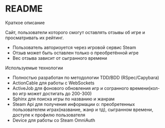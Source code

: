 # README
Краткое описание

Сайт, пользователи которого смогут оставлять отзывы об игре и просматривать их рейтинг.

- Пользователь авторизуется через игровой сервис Steam
- Отзыв может быть оставлен только о преобретённой игре
- Вес отзыва зависит от сыгранного времени


Используемые технологии

- Полностью разработан по методологии TDD/BDD (RSpec/Capybara)
- ActionCable для работы с WebSockets
- ActiveJob для фонового обновления игр и согранного времени(кол-во игр может достигать до 200-300)
- Sphinx для поиска игры по названию и жанрам
- Steam Api для получения информации о: преобретенных пользователем играх(название, жанр и тд), сыгранном времени, доступе к профилю пользователя
- Device для работы со Steam OmniAuth
